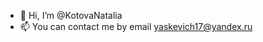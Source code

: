 - 👋 Hi, I’m @KotovaNatalia
- 📫 You can contact me by email yaskevich17@yandex.ru

<!---
KotovaNatalia/KotovaNatalia is a ✨ special ✨ repository because its `README.md` (this file) appears on your GitHub profile.
You can click the Preview link to take a look at your changes.
--->
